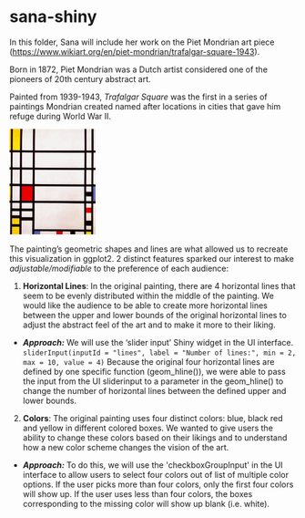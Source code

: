 sana-shiny
================

In this folder, Sana will include her work on the Piet Mondrian art piece (https://www.wikiart.org/en/piet-mondrian/trafalgar-square-1943).

Born in 1872, Piet Mondrian was a Dutch artist considered one of the pioneers
of 20th century abstract art. 

Painted from 1939-1943, *Trafalgar Square* was the first in a series of paintings
Mondrian created named after locations in cities that gave him refuge during World War II. 

<img src="mondrian.jpg" style="width:30.0%" />

The painting’s geometric shapes and lines are what allowed us to recreate this 
visualization in ggplot2. 2 distinct
features sparked our interest to make *adjustable/modifiable* to the preference 
of each audience:

1.  **Horizontal Lines**: In the original painting, there are 4 horizontal lines
that seem to be evenly distributed within the middle of the painting. We would like the 
audience to be able to create more horizontal lines between the upper and lower bounds 
of the original horizontal lines to adjust the abstract feel of the art and 
to make it more to their liking. 

-   ***Approach:*** We will use the ‘slider input’ Shiny widget in the
    UI interface.
    `sliderInput(inputId = "lines", label = "Number of lines:", min = 2, max = 10, value = 4)`
    Because the original four horizontal lines are defined by one specific function (geom_hline()), 
    we were able to pass the input from the UI sliderinput to a parameter in the geom_hline()
    to change the number of horizontal lines between the defined upper and lower bounds. 
    

2.  **Colors**: The original painting uses four distinct colors: blue, black 
red and yellow in different colored boxes. We wanted to give users the ability to change 
these colors based on their likings and to understand how a new color scheme 
changes the vision of the art. 


-   ***Approach:*** To do this, we will use the 'checkboxGroupInput' in the UI interface
to allow users to select four colors out of list of multiple color options. If the user picks 
more than four colors, only the first four colors will show up. If the user uses less than 
four colors, the boxes corresponding to the missing color will show up blank (i.e. white). 